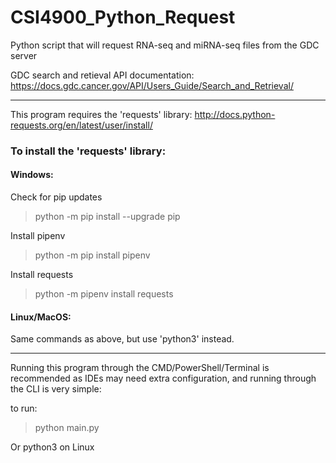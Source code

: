 # CSI4900_Python_Request
Python script that will request RNA-seq and miRNA-seq files from the GDC server

GDC search and retieval API documentation: https://docs.gdc.cancer.gov/API/Users_Guide/Search_and_Retrieval/

___

This program requires the 'requests' library: http://docs.python-requests.org/en/latest/user/install/

### To install the 'requests' library:


#### Windows: 


Check for pip updates

> python -m  pip install --upgrade pip


Install pipenv

> python -m pip install pipenv


Install requests

> python -m pipenv install requests


#### Linux/MacOS:

Same commands as above, but use 'python3' instead.

___

Running this program through the CMD/PowerShell/Terminal is recommended as IDEs may need extra configuration,
and running through the CLI is very simple:

to run:

> python main.py

Or python3 on Linux
